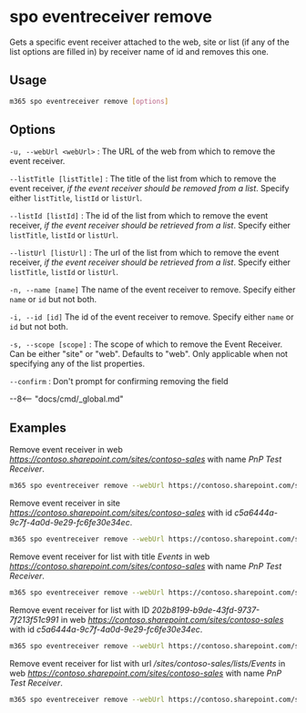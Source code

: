 # spo eventreceiver remove

Gets a specific event receiver attached to the web, site or list (if any of the list options are filled in) by receiver name of id and removes this one.

## Usage

```sh
m365 spo eventreceiver remove [options]
```

## Options

`-u, --webUrl <webUrl>`
: The URL of the web from which to remove the event receiver.

`--listTitle [listTitle]`
: The title of the list from which to remove the event receiver, _if the event receiver should be removed from a list_.
Specify either `listTitle`, `listId` or `listUrl`.

`--listId [listId]`
: The id of the list from which to remove the event receiver, _if the event receiver should be retrieved from a list_.
Specify either `listTitle`, `listId` or `listUrl`.

`--listUrl [listUrl]`
: The url of the list from which to remove the event receiver, _if the event receiver should be retrieved from a list_.
Specify either `listTitle`, `listId` or `listUrl`.

`-n, --name [name]`
The name of the event receiver to remove. Specify either `name` or `id` but not both.

`-i, --id [id]`
The id of the event receiver to remove. Specify either `name` or `id` but not both.

`-s, --scope [scope]`
: The scope of which to remove the Event Receiver.
Can be either "site" or "web". Defaults to "web". Only applicable when not specifying any of the list properties.

`--confirm`
: Don't prompt for confirming removing the field

--8<-- "docs/cmd/_global.md"

## Examples

Remove event receiver in web _<https://contoso.sharepoint.com/sites/contoso-sales>_ with name _PnP Test Receiver_.

```sh
m365 spo eventreceiver remove --webUrl https://contoso.sharepoint.com/sites/contoso-sales --name 'PnP Test Receiver'
```

Remove event receiver in site _<https://contoso.sharepoint.com/sites/contoso-sales>_ with id _c5a6444a-9c7f-4a0d-9e29-fc6fe30e34ec_.

```sh
m365 spo eventreceiver remove --webUrl https://contoso.sharepoint.com/sites/contoso-sales --scope site --id c5a6444a-9c7f-4a0d-9e29-fc6fe30e34ec
```

Remove event receiver for list with title _Events_ in web _<https://contoso.sharepoint.com/sites/contoso-sales>_ with name _PnP Test Receiver_.

```sh
m365 spo eventreceiver remove --webUrl https://contoso.sharepoint.com/sites/contoso-sales --listTitle Events --name 'PnP Test Receiver'
```

Remove event receiver for list with ID _202b8199-b9de-43fd-9737-7f213f51c991_ in web _<https://contoso.sharepoint.com/sites/contoso-sales>_ with id _c5a6444a-9c7f-4a0d-9e29-fc6fe30e34ec_.

```sh
m365 spo eventreceiver remove --webUrl https://contoso.sharepoint.com/sites/contoso-sales --listId '202b8199-b9de-43fd-9737-7f213f51c991' --id c5a6444a-9c7f-4a0d-9e29-fc6fe30e34ec
```

Remove event receiver for list with url _/sites/contoso-sales/lists/Events_ in web _<https://contoso.sharepoint.com/sites/contoso-sales>_ with name _PnP Test Receiver_.

```sh
m365 spo eventreceiver remove --webUrl https://contoso.sharepoint.com/sites/contoso-sales --listUrl '/sites/contoso-sales/lists/Events' --name 'PnP Test Receiver'
```
